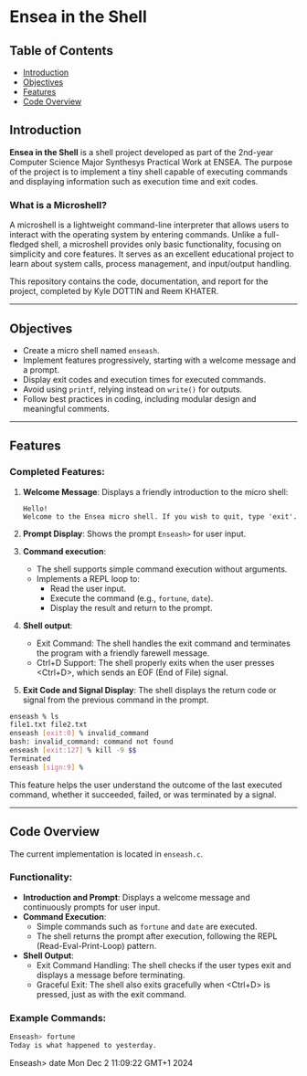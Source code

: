 # Ensea in the Shell

## Table of Contents
- [Introduction](#introduction)
- [Objectives](#objectives)
- [Features](#features)
- [Code Overview](#code-overview)

## Introduction
**Ensea in the Shell** is a shell project developed as part of the 2nd-year Computer Science Major Synthesys Practical Work at ENSEA. The purpose of the project is to implement a tiny shell capable of executing commands and displaying information such as execution time and exit codes.

### What is a Microshell?
A microshell is a lightweight command-line interpreter that allows users to interact with the operating system by entering commands. Unlike a full-fledged shell, a microshell provides only basic functionality, focusing on simplicity and core features. It serves as an excellent educational project to learn about system calls, process management, and input/output handling.

This repository contains the code, documentation, and report for the project, completed by Kyle DOTTIN and Reem KHATER. 

---

## Objectives
- Create a micro shell named `enseash`.
- Implement features progressively, starting with a welcome message and a prompt.
- Display exit codes and execution times for executed commands.
- Avoid using `printf`, relying instead on `write()` for outputs.
- Follow best practices in coding, including modular design and meaningful comments. 

---

## Features
### Completed Features:
1. **Welcome Message**: Displays a friendly introduction to the micro shell:
     ```
     Hello!
     Welcome to the Ensea micro shell. If you wish to quit, type 'exit'.
     ```
     
2. **Prompt Display**: Shows the prompt `Enseash>` for user input.
   
3. **Command execution**:
   - The shell supports simple command execution without arguments.
   - Implements a REPL loop to:
     - Read the user input.
     - Execute the command (e.g., `fortune`, `date`).
     - Display the result and return to the prompt.
    
4. **Shell output**:
   - Exit Command: The shell handles the exit command and terminates the program with a friendly farewell message.
   - Ctrl+D Support: The shell properly exits when the user presses <Ctrl+D>, which sends an EOF (End of File) signal.

5. **Exit Code and Signal Display**:
The shell displays the return code or signal from the previous command in the prompt.
```bash
enseash % ls
file1.txt file2.txt
enseash [exit:0] % invalid_command
bash: invalid_command: command not found
enseash [exit:127] % kill -9 $$
Terminated
enseash [sign:9] %
```
This feature helps the user understand the outcome of the last executed command, whether it succeeded, failed, or was terminated by a signal.

---

## Code Overview
The current implementation is located in `enseash.c`. 

### Functionality:
- **Introduction and Prompt**: Displays a welcome message and continuously prompts for user input.
- **Command Execution**:
  - Simple commands such as `fortune` and `date` are executed.
  - The shell returns the prompt after execution, following the REPL (Read-Eval-Print-Loop) pattern.
- **Shell Output**:
  - Exit Command Handling: The shell checks if the user types exit and displays a message before terminating.
  - Graceful Exit: The shell also exits gracefully when <Ctrl+D> is pressed, just as with the exit command.

### Example Commands:
```bash
Enseash> fortune
Today is what happened to yesterday.
```

Enseash> date
Mon Dec 2 11:09:22 GMT+1 2024

